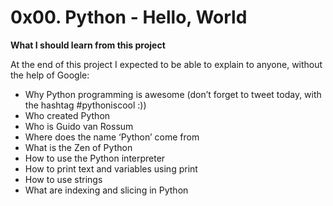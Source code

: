 # 0x00. Python - Hello, World

**What I should learn from this project**

At the end of this project I expected to be able to explain to anyone, without the help of Google:

* Why Python programming is awesome (don’t forget to tweet today, with the hashtag #pythoniscool :))
* Who created Python
* Who is Guido van Rossum
* Where does the name ‘Python’ come from
* What is the Zen of Python
* How to use the Python interpreter
* How to print text and variables using print
* How to use strings
* What are indexing and slicing in Python
